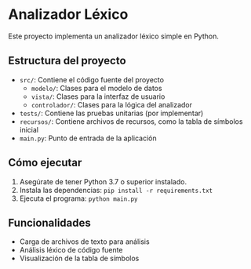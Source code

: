 # Analizador Léxico

Este proyecto implementa un analizador léxico simple en Python.

## Estructura del proyecto

- `src/`: Contiene el código fuente del proyecto
  - `modelo/`: Clases para el modelo de datos
  - `vista/`: Clases para la interfaz de usuario
  - `controlador/`: Clases para la lógica del analizador
- `tests/`: Contiene las pruebas unitarias (por implementar)
- `recursos/`: Contiene archivos de recursos, como la tabla de símbolos inicial
- `main.py`: Punto de entrada de la aplicación

## Cómo ejecutar

1. Asegúrate de tener Python 3.7 o superior instalado.
2. Instala las dependencias: `pip install -r requirements.txt`
3. Ejecuta el programa: `python main.py`

## Funcionalidades

- Carga de archivos de texto para análisis
- Análisis léxico de código fuente
- Visualización de la tabla de símbolos